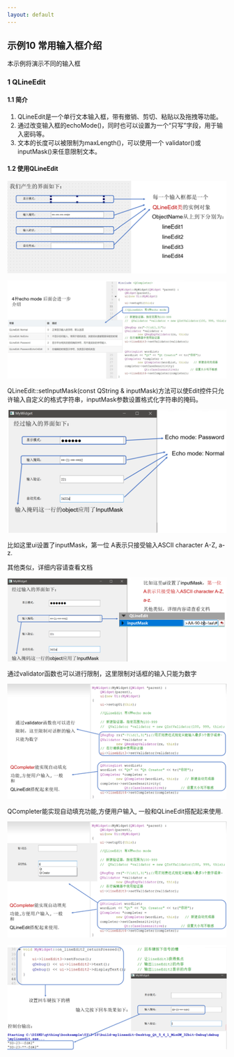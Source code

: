 ```yaml
---
layout: default
---
```



## 示例10 常用输入框介绍

本示例将演示不同的输入框

### 1 QLineEdit

#### 1.1 简介

1. QLineEdit是一个单行文本输入框，带有撤销、剪切、粘贴以及拖拽等功能。
2. 通过改变输入框的echoMode()，同时也可以设置为一个“只写”字段，用于输入密码等。
3. 文本的长度可以被限制为maxLength()，可以使用一个 validator()或inputMask()来任意限制文本。

#### 1.2 使用QLineEdit

![QLineEdit](image/10-1.png)

![QLineEdit2](image/10-2.png)

QLineEdit::setInputMask(const QString & inputMask)方法可以使Edit控件只允许输入自定义的格式字符串，inputMask参数设置格式化字符串的掩码。

![QLineEdit3](image/10-3.png)

比如这里ui设置了inputMask，第一位 A表示只接受输入ASCII character A-Z, a-z.

其他类似，详细内容请查看文档

![QLineEdit4](image/10-4.png)

通过validator函数也可以进行限制，这里限制对话框的输入只能为数字

![QLineEdit5](image/10-5.png)

QCompleter能实现自动填充功能,方便用户输入, 一般和QLineEdit搭配起来使用.

![QLineEdit6](image/10-6.png)

![QLineEdit7](image/10-7.png)
